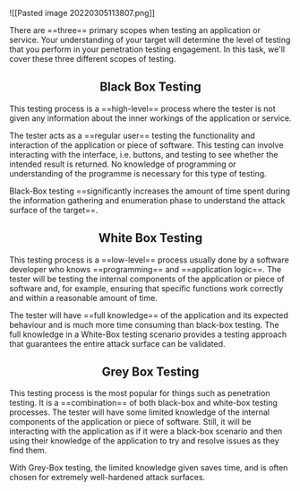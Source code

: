 ![[Pasted image 20220305113807.png]]

There are ==three== primary scopes when testing an application or service. Your understanding of your target will determine the level of testing that you perform in your penetration testing engagement. In this task, we'll cover these three different scopes of testing.

<h2 style="text-align:center">Black Box Testing</h2>
This testing process is a ==high-level== process where the tester is not given any information about the inner workings of the application or service.

The tester acts as a ==regular user== testing the functionality and interaction of the application or piece of software. This testing can involve interacting with the interface, i.e. buttons, and testing to see whether the intended result is returned. No knowledge of programming or understanding of the programme is necessary for this type of testing.

Black-Box testing ==significantly increases the amount of time spent during the information gathering and enumeration phase to understand the attack surface of the target==.

<h2 style="text-align:center">White Box Testing</h2>
This testing process is a ==low-level== process usually done by a software developer who knows ==programming== and ==application logic==. The tester will be testing the internal components of the application or piece of software and, for example, ensuring that specific functions work correctly and within a reasonable amount of time.

The tester will have ==full knowledge== of the application and its expected behaviour and is much more time consuming than black-box testing. The full knowledge in a White-Box testing scenario provides a testing approach that guarantees the entire attack surface can be validated.

<h2 style = "text-align:center">Grey Box Testing</h2>
This testing process is the most popular for things such as penetration testing. It is a ==combination== of both black-box and white-box testing processes. The tester will have some limited knowledge of the internal components of the application or piece of software. Still, it will be interacting with the application as if it were a black-box scenario and then using their knowledge of the application to try and resolve issues as they find them.

With Grey-Box testing, the limited knowledge given saves time, and is often chosen for extremely well-hardened attack surfaces.